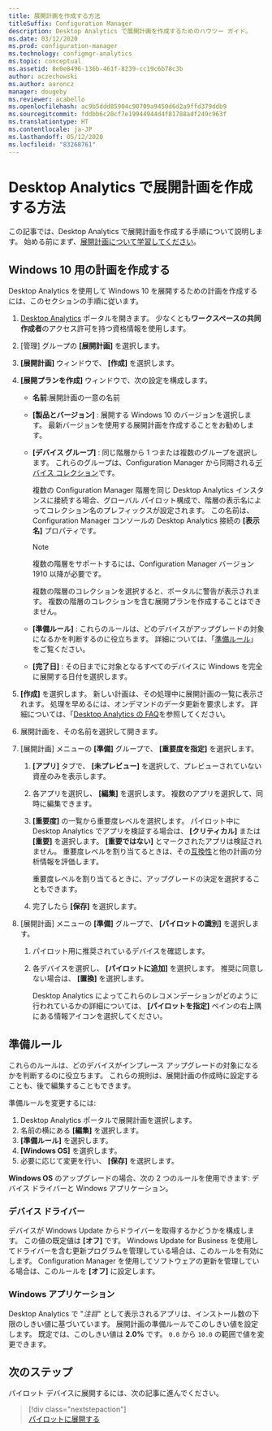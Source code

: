 ```yaml
---
title: 展開計画を作成する方法
titleSuffix: Configuration Manager
description: Desktop Analytics で展開計画を作成するためのハウツー ガイド。
ms.date: 03/12/2020
ms.prod: configuration-manager
ms.technology: configmgr-analytics
ms.topic: conceptual
ms.assetid: 8e0e8496-136b-461f-8239-cc19c6b78c3b
author: aczechowski
ms.author: aaroncz
manager: dougeby
ms.reviewer: acabello
ms.openlocfilehash: ac9b5ddd85904c90709a9450d6d2a9ffd379ddb9
ms.sourcegitcommit: fddbb6c20cf7e19944944d4f81788adf249c963f
ms.translationtype: HT
ms.contentlocale: ja-JP
ms.lasthandoff: 05/12/2020
ms.locfileid: "83268761"
---
```

# <a name="how-to-create-deployment-plans-in-desktop-analytics"></a>Desktop Analytics で展開計画を作成する方法

この記事では、Desktop Analytics で展開計画を作成する手順について説明します。 始める前にまず、[展開計画について学習してください](about-deployment-plans.md)。

## <a name="create-a-plan-for-windows-10"></a>Windows 10 用の計画を作成する

Desktop Analytics を使用して Windows 10 を展開するための計画を作成するには、このセクションの手順に従います。

1. [Desktop Analytics](https://aka.ms/desktopanalytics) ポータルを開きます。 少なくとも**ワークスペースの共同作成者**のアクセス許可を持つ資格情報を使用します。  

2. [管理] グループの **[展開計画]** を選択します。  

3. **[展開計画]** ウィンドウで、 **[作成]** を選択します。  

4. **[展開プランを作成]** ウィンドウで、次の設定を構成します。  

    - **名前**:展開計画の一意の名前  

    - **[製品とバージョン]** : 展開する Windows 10 のバージョンを選択します。 最新バージョンを使用する展開計画を作成することをお勧めします。  

    - **[デバイス グループ]** : 同じ階層から 1 つまたは複数のグループを選択します。 これらのグループは、Configuration Manager から同期される[デバイス コレクション](connect-configmgr.md#bkmk_Collections)です。

        複数の Configuration Manager 階層を同じ Desktop Analytics インスタンスに接続する場合、グローバル パイロット構成で、階層の表示名によってコレクション名のプレフィックスが設定されます。 この名前は、Configuration Manager コンソールの Desktop Analytics 接続の **[表示名]** プロパティです。<!-- 4814075 -->

        > [!NOTE]
        > 複数の階層をサポートするには、Configuration Manager バージョン 1910 以降が必要です。
        >
        > 複数の階層のコレクションを選択すると、ポータルに警告が表示されます。 複数の階層のコレクションを含む展開プランを作成することはできません。<!-- 4814075 -->

    - **[準備ルール]** : これらのルールは、どのデバイスがアップグレードの対象になるかを判断するのに役立ちます。 詳細については、「[準備ルール](#readiness-rules)」をご覧ください。  

    - **[完了日]** : その日までに対象となるすべてのデバイスに Windows を完全に展開する日付を選択します。  

5. **[作成]** を選択します。 新しい計画は、その処理中に展開計画の一覧に表示されます。 処理を早めるには、オンデマンドのデータ更新を要求します。 詳細については、「[Desktop Analytics の FAQ](faq.md#can-i-reduce-the-amount-of-time-it-takes-for-data-to-refresh-in-my-desktop-analytics-portal)を参照してください。  

6. 展開計画を、その名前を選択して開きます。  

7. [展開計画] メニューの **[準備]** グループで、 **[重要度を指定]** を選択します。  

    1. **[アプリ]** タブで、 **[未プレビュー]** を選択して、プレビューされていない資産のみを表示します。  

    2. 各アプリを選択し、 **[編集]** を選択します。 複数のアプリを選択して、同時に編集できます。  

    3. **[重要度]** の一覧から重要度レベルを選択します。 パイロット中に Desktop Analytics でアプリを検証する場合は、 **[クリティカル]** または **[重要]** を選択します。 **[重要ではない]** とマークされたアプリは検証されません。 重要度レベルを割り当てるときは、その[互換性](compat-assessment.md)と他の計画の分析情報を評価します。  

        重要度レベルを割り当てるときに、アップグレードの決定を選択することもできます。  

    4. 完了したら **[保存]** を選択します。  

8. [展開計画] メニューの **[準備]** グループで、 **[パイロットの識別]** を選択します。  

    1. パイロット用に推奨されているデバイスを確認します。  

    2. 各デバイスを選択し、 **[パイロットに追加]** を選択します。 推奨に同意しない場合は、 **[置換]** を選択します。  

        Desktop Analytics によってこれらのレコメンデーションがどのように行われているかの詳細については、 **[パイロットを指定]** ペインの右上隅にある情報アイコンを選択してください。

## <a name="readiness-rules"></a>準備ルール

これらのルールは、どのデバイスがインプレース アップグレードの対象になるかを判断するのに役立ちます。 これらの規則は、展開計画の作成時に設定することも、後で編集することもできます。

準備ルールを変更するには:

1. Desktop Analytics ポータルで展開計画を選択します。
1. 名前の横にある **[編集]** を選択します。
1. **[準備ルール]** を選択します。
1. **[Windows OS]** を選択します。
1. 必要に応じて変更を行い、 **[保存]** を選択します。

**Windows OS** のアップグレードの場合、次の 2 つのルールを使用できます: デバイス ドライバーと Windows アプリケーション。

### <a name="device-drivers"></a>デバイス ドライバー

デバイスが Windows Update からドライバーを取得するかどうかを構成します。 この値の既定値は **[オフ]** です。 Windows Update for Business を使用してドライバーを含む更新プログラムを管理している場合は、このルールを有効にします。 Configuration Manager を使用してソフトウェアの更新を管理している場合は、このルールを **[オフ]** に設定します。

### <a name="windows-applications"></a>Windows アプリケーション

Desktop Analytics で "*注目*" として表示されるアプリは、インストール数の下限のしきい値に基づいています。 展開計画の準備ルールでこのしきい値を設定します。 既定では、このしきい値は **2.0%** です。 `0.0` から `10.0` の範囲で値を変更できます。


## <a name="next-steps"></a>次のステップ

パイロット デバイスに展開するには、次の記事に進んでください。
> [!div class="nextstepaction"]  
> [パイロットに展開する](deploy-pilot.md)  
